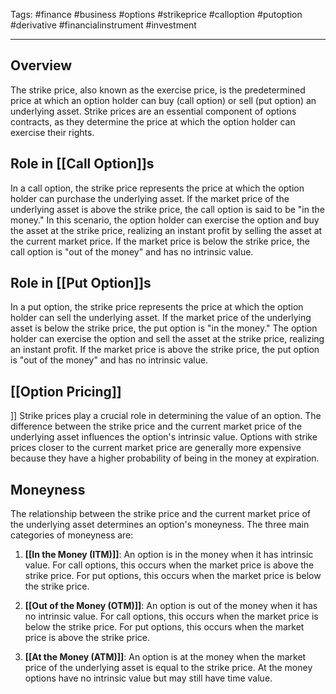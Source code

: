 Tags: #finance #business #options #strikeprice #calloption #putoption #derivative #financialinstrument #investment

---

## Overview

The strike price, also known as the exercise price, is the predetermined price at which an option holder can buy (call option) or sell (put option) an underlying asset. Strike prices are an essential component of options contracts, as they determine the price at which the option holder can exercise their rights.

## Role in [[Call Option]]s

In a call option, the strike price represents the price at which the option holder can purchase the underlying asset. If the market price of the underlying asset is above the strike price, the call option is said to be "in the money." In this scenario, the option holder can exercise the option and buy the asset at the strike price, realizing an instant profit by selling the asset at the current market price. If the market price is below the strike price, the call option is "out of the money" and has no intrinsic value.

## Role in [[Put Option]]s

In a put option, the strike price represents the price at which the option holder can sell the underlying asset. If the market price of the underlying asset is below the strike price, the put option is "in the money." The option holder can exercise the option and sell the asset at the strike price, realizing an instant profit. If the market price is above the strike price, the put option is "out of the money" and has no intrinsic value.

## [[Option Pricing]]
]]
Strike prices play a crucial role in determining the value of an option. The difference between the strike price and the current market price of the underlying asset influences the option's intrinsic value. Options with strike prices closer to the current market price are generally more expensive because they have a higher probability of being in the money at expiration.

## Moneyness

The relationship between the strike price and the current market price of the underlying asset determines an option's moneyness. The three main categories of moneyness are:

1.  **[[In the Money (ITM)]]**: An option is in the money when it has intrinsic value. For call options, this occurs when the market price is above the strike price. For put options, this occurs when the market price is below the strike price.
    
2.  **[[Out of the Money (OTM)]]**: An option is out of the money when it has no intrinsic value. For call options, this occurs when the market price is below the strike price. For put options, this occurs when the market price is above the strike price.
    
3.  **[[At the Money (ATM)]]**: An option is at the money when the market price of the underlying asset is equal to the strike price. At the money options have no intrinsic value but may still have time value.